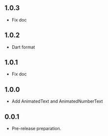 ## 1.0.3

* Fix doc

## 1.0.2

* Dart format

## 1.0.1

* Fix doc

## 1.0.0

* Add AnimatedText and AnimatedNumberText

## 0.0.1

* Pre-release preparation.
